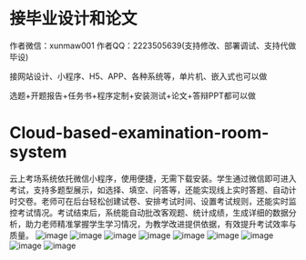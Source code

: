 # 接毕业设计和论文
作者微信：xunmaw001  作者QQ：2223505639(支持修改、部署调试、支持代做毕设)

接网站设计、小程序、H5、APP、各种系统等，单片机、嵌入式也可以做

选题+开题报告+任务书+程序定制+安装测试+论文+答辩PPT都可以做
# Cloud-based-examination-room-system
云上考场系统依托微信小程序，使用便捷，无需下载安装。学生通过微信即可进入考试，支持多题型展示，如选择、填空、问答等，还能实现线上实时答题、自动计时交卷。老师可在后台轻松创建试卷、安排考试时间、设置考试规则，还能实时监控考试情况。考试结束后，系统能自动批改客观题、统计成绩，生成详细的数据分析，助力老师精准掌握学生学习情况，为教学改进提供依据，有效提升考试效率与质量。 
![image](https://github.com/user-attachments/assets/3d793d50-edf9-4387-9d41-47b0529f4d65)
![image](https://github.com/user-attachments/assets/e7545a2c-dde4-4802-9139-053fde05e18c)
![image](https://github.com/user-attachments/assets/cf4ad616-c125-4470-9591-02e5c2ba0173)
![image](https://github.com/user-attachments/assets/f70bdea5-ecc8-45aa-86e5-e4a45af02c57)
![image](https://github.com/user-attachments/assets/bfadd282-7dc3-4854-ba9c-f6c1cf4bc40d)
![image](https://github.com/user-attachments/assets/2932bc00-fcc3-42e5-9bea-52f35af57205)
![image](https://github.com/user-attachments/assets/73184983-62f2-4ff0-a4fa-a172ce4126f6)
![image](https://github.com/user-attachments/assets/bf349749-ff81-40c6-8d4e-556dbbaf1d95)
![image](https://github.com/user-attachments/assets/0a7f8ede-aafa-436d-ad9f-70358ebee0ed)
